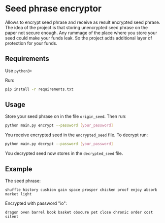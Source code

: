 # Seed phrase encryptor
Allows to encrypt seed phrase and receive as result encrypted seed phrase. 
The idea of the project is that storing unencrypted seed phrase on the paper not secure enough.
Any rummage of the place where you store your seed could make your funds leak.
So the project adds additional layer of protection for your funds.

## Requirements
Use `python3+`

Run:
```bash
pip install -r requirements.txt
```

## Usage
Store your seed phrase on in the file `origin_seed`. Then run:
```bash
python main.py encrypt --password [your_password]
```
You receive encrypted seed in the `encrypted_seed` file. To decrypt run:
```bash
python main.py decrypt --password [your_password]
```
You decrypted seed now stores in the `decrypted_seed` file.

## Example
The seed phrase:

```shuffle history cushion gain space prosper chicken proof enjoy absorb market light```

Encrypted with password "io":

```dragon oven barrel book basket obscure pet close chronic order cost silent```